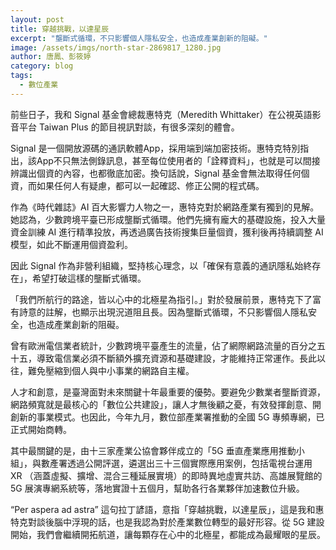 ```yaml
---
layout: post
title: 穿越挑戰，以達星辰
excerpt: "壟斷式循環，不只影響個人隱私安全，也造成產業創新的阻礙。"
image: /assets/imgs/north-star-2869817_1280.jpg 
author: 唐鳳、彭筱婷
category: blog
tags:
  - 數位產業
---
```


前些日子，我和 Signal 基金會總裁惠特克（Meredith Whittaker）在公視英語影音平台 Taiwan Plus 的節目視訊對談，有很多深刻的體會。

Signal 是一個開放源碼的通訊軟體App，採用端到端加密技術。惠特克特別指出，該App不只無法側錄訊息，甚至每位使用者的「詮釋資料」，也就是可以間接辨識出個資的內容，也都徹底加密。換句話說，Signal 基金會無法取得任何個資，而如果任何人有疑慮，都可以一起確認、修正公開的程式碼。

作為《時代雜誌》AI 百大影響力人物之一，惠特克對於網路產業有獨到的見解。她認為，少數跨境平臺已形成壟斷式循環。他們先擁有龐大的基礎設施，投入大量資金訓練 AI 進行精準投放，再透過廣告技術搜集巨量個資，獲利後再持續調整 AI 模型，如此不斷運用個資盈利。

因此 Signal 作為非營利組織，堅持核心理念，以「確保有意義的通訊隱私始終存在」，希望打破這樣的壟斷式循環。

「我們所航行的路途，皆以心中的北極星為指引。」對於發展前景，惠特克下了富有詩意的註解，也顯示出現況道阻且長。因為壟斷式循環，不只影響個人隱私安全，也造成產業創新的阻礙。

曾有歐洲電信業者統計，少數跨境平臺產生的流量，佔了網際網路流量的百分之五十五，導致電信業必須不斷額外擴充資源和基礎建設，才能維持正常運作。長此以往，難免壓縮到個人與中小事業的網路自主權。

人才和創意，是臺灣面對未來關鍵十年最重要的優勢。要避免少數業者壟斷資源，網路頻寬就是最核心的「數位公共建設」，讓人才無後顧之憂，有效發揮創意、開創新的事業模式。也因此，今年九月，數位部產業署推動的全國 5G 專頻專網，已正式開始商轉。

其中最關鍵的是，由十三家產業公協會夥伴成立的「5G 垂直產業應用推動小組」，與數產署透過公開評選，遴選出三十三個實際應用案例，包括電視台運用 XR （涵蓋虛擬、擴增、混合三種延展實境）的即時異地虛實共訪、高雄展覽館的 5G 展演專網系統等，落地實證十五個月，幫助各行各業夥伴加速數位升級。

“Per aspera ad astra” 這句拉丁諺語，意指「穿越挑戰，以達星辰」，這是我和惠特克對談後腦中浮現的話，也是我認為對於產業數位轉型的最好形容。從 5G 建設開始，我們會繼續開拓航道，讓每顆存在心中的北極星，都能成為最耀眼的星辰。
